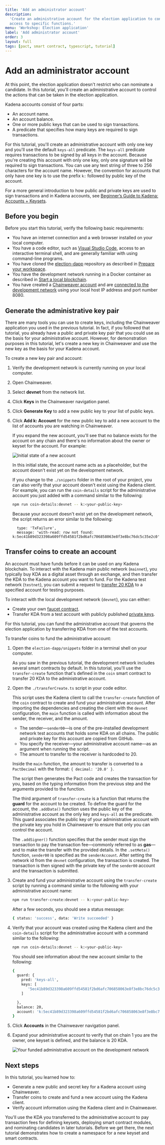 ```yaml
---
title: 'Add an administrator account'
description:
  'Create an administrative account for the election application to control
  access to specific functions.'
menu: 'Workshop: Election application'
label: 'Add administrator account'
order: 3
layout: full
tags: [pact, smart contract, typescript, tutorial]
---
```


# Add an administrator account

At this point, the election application doesn't restrict who can nominate a candidate.
In this tutorial, you'll create an administrative account to control the actions that can be taken in the election application.

Kadena accounts consist of four parts:

- An account name.
- An account balance.
- One or more public keys that can be used to sign transactions.
- A predicate that specifies how many keys are required to sign transactions.

For this tutorial, you'll create an administrative account with only one key and
you'll use the default `keys-all` predicate. The `keys-all` predicate requires
transactions to be signed by all keys in the account. Because you're creating
this account with only one key, only one signature will be required to sign
transactions. You can use any text string of three to 256 characters for the
account name. However, the convention for accounts that only have one key is to
use the prefix `k:` followed by public key of the account.

For a more general introduction to how public and private keys are used to sign
transactions and in Kadena accounts, see
[Beginner’s Guide to Kadena: Accounts + Keysets](/blogchain/2020/beginners-guide-to-kadena-accounts-keysets-2020-01-14).

## Before you begin

Before you start this tutorial, verify the following basic requirements:

- You have an internet connection and a web browser installed on your local computer.
- You have a code editor, such as [Visual Studio Code](https://code.visualstudio.com/download), access to an interactive terminal shell, and are generally familiar with using command-line programs.
- You have cloned the [election-dapp](https://github.com/kadena-community/voting-dapp.git) repository as described in [Prepare your workspace](/build/election/prepare-your-workspace).
- You have the development network running in a Docker container as described in [Start a local blockchain](/build/election/start-a-local-blockchain).
- You have created a [Chainweaver account](/build/election/start-a-local-blockchain#create-a-chainweaver-account) and are [connected to the development network](/build/election/start-a-local-blockchain#connect-to-the-development-network) using your local host IP address and port number 8080.

## Generate the administrative key pair

There are many tools you can use to create keys, including the Chainweaver application you used in the previous tutorial.
In fact, if you followed that tutorial, you already have a public and private key pair that you could use as the basis for your administrative account.
However, for demonstration purposes in this tutorial, let's create a new key in Chainweaver and use the new key as the basis for your Kadena account.

To create a new key pair and account:

1. Verify the development network is currently running on your local computer.

2. Open Chainweaver.

3. Select **devnet** from the network list.

4. Click **Keys** in the Chainweaver navigation panel.

5. Click **Generate Key** to add a new public key to your list of public keys.

6. Click **Add k: Account**  for the new public key to add a new account to the list of accounts you are watching in Chainweaver.

   If you expand the new account, you'll see that no balance exists for the account on any chain and there's no information about the owner or keyset for the account.
   For example:

   ![Initial state of a new account](/assets/docs/election-workshop/new-admin-account.png)

   In this initial state, the account name acts as a placeholder, but the account doesn't exist yet on the development network.

   If you change to the `./snippets` folder in the root of your project, you can also verify that your account doesn't exist using the Kadena client.
   For example, you can run the `coin-details` script for the administrative account you just added with a command similar to the following:

   ```bash
   npm run coin-details:devnet -- k:<your-public-key>
   ```

   Because your account doesn't exist yet on the development network, the script returns an error similar to the following:

   ```text
     type: 'TxFailure',
     message: 'with-read: row not found: k:5ec41b89d323398a609ffd54581f2bd6afc706858063e8f3e8bc76dc5c35e2c0',
    ```

## Transfer coins to create an account

An account must have funds before it can be used on any Kadena blockchain.
To interact with the Kadena main public network (`mainnet`), you typically buy KDA as a digital asset through an exchange, and then transfer the KDA to the Kadena account you want to fund.
For the Kadena test network (`testnet`), you can submit a request to [transfer 20 KDA](https://faucet.testnet.chainweb.com/) to a specified account for testing purposes.

To interact with the local development network (`devnet`), you can either:

- Create your own [faucet contract](https://github.com/thomashoneyman/real-world-pact/tree/main/01-faucet-contract).
- Transfer KDA from a test account with publicly published [private keys](https://github.com/kadena-io/chainweb-node/blob/master/pact/genesis/devnet/keys.yaml).

For this tutorial, you can fund the administrative account that governs the election application by transferring KDA from one of the test accounts.

To transfer coins to fund the administrative account:

1. Open the `election-dapp/snippets` folder in a terminal shell on your computer.

   As you saw in the previous tutorial, the development network includes several smart contracts by default.
   In this tutorial, you'll use the `transfer-create` function that's defined in the `coin` smart contract to transfer 20 KDA to the administrative account.

2. Open the `./transferCreate.ts` script in your code editor.

   This script uses the Kadena client to call the `transfer-create` function of the `coin` contract to create and fund your administrative account.
   After importing the dependencies and creating the client with the `devnet` configuration, the `main` function is called with information about the sender, the receiver, and the amount.

   - The sender—`sender00`—is one of the pre-installed development network test accounts that holds some KDA on all chains.
     The public and private key for this account are copied from GitHub.
   - You specify the receiver—your administrative account name—as an argument when running the script.
   - The amount to transfer to the receiver is hardcoded to 20.

   Inside the `main` function, the amount to transfer is converted to a `PactDecimal` with the format: `{ decimal: '20.0' }`.

   The script then generates the Pact code and creates the transaction for you, based on the typing information from the previous step and the arguments provided to the function.

   The third argument of `transfer-create` is a function that returns the **guard** for the account to be created.
   To define the guard for the account, the `.addData()` function uses the public key of the administrative account as the only key and `keys-all` as the predicate.
   This guard associates the public key of your administrative account with the private key you hold in Chainweaver to ensure that only you can control the account.

   The `.addSigner()` function specifies that the sender must sign the transaction to pay the transaction fee—commonly referred to as **gas**—and to make the transfer with the provided details.
   In the `.setMeta()` function, `sender00` is specified as the `senderAccount`.
   After setting the network id from the `devnet` configuration, the transaction is created.
   The transaction is then signed with the private key of the `sender00` account and the transaction is submitted.

3. Create and fund your administrative account using the `transfer-create` script by running a command similar to the following with your administrative account name:

   ```bash
   npm run transfer-create:devnet -- k:<your-public-key>
   ```

   After a few seconds, you should see a status message:

   ```bash
   { status: 'success', data: 'Write succeeded' }
   ```

4. Verify that your account was created using the Kadena client and the `coin-details` script for the administrative account with a command similar to the following:

   ```bash
   npm run coin-details:devnet -- k:<your-public-key>
   ```

   You should see information about the new account similar to the following:

   ```bash
   {
     guard: {
       pred: 'keys-all',
       keys: [
          '5ec41b89d323398a609ffd54581f2bd6afc706858063e8f3e8bc76dc5c35e2c0'
       ]

     },
     balance: 20,
     account: 'k:5ec41b89d323398a609ffd54581f2bd6afc706858063e8f3e8bc76dc5c35e2c0'
   }
   ```

5. Click **Accounts** in the Chainweaver navigation panel.

6. Expand your administrative account to verify that on chain 1 you are the owner, one keyset is defined, and the balance is 20 KDA.

   ![Your funded administrative account on the development network](/assets/docs/election-workshop/funded-account.png)

## Next steps

In this tutorial, you learned how to:

- Generate a new public and secret key for a Kadena account using Chainweaver.
- Transfer coins to create and fund a new account using the Kadena client.
- Verify account information using the Kadena client and in Chainweaver.

You'll use the KDA you transferred to the administrative account to pay transaction fees for defining keysets, deploying smart contract modules, and nominating candidates in later tutorials.
Before we get there, the next tutorial demonstrates how to create a namespace for a new keyset and smart contracts.
 